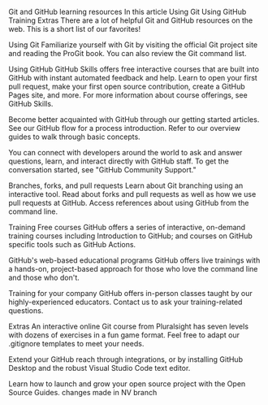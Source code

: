 Git and GitHub learning resources
In this article
Using Git
Using GitHub
Training
Extras
There are a lot of helpful Git and GitHub resources on the web. This is a short list of our favorites!

Using Git
Familiarize yourself with Git by visiting the official Git project site and reading the ProGit book. You can also review the Git command list.

Using GitHub
GitHub Skills offers free interactive courses that are built into GitHub with instant automated feedback and help. Learn to open your first pull request, make your first open source contribution, create a GitHub Pages site, and more. For more information about course offerings, see GitHub Skills.

Become better acquainted with GitHub through our getting started articles. See our GitHub flow for a process introduction. Refer to our overview guides to walk through basic concepts.

You can connect with developers around the world to ask and answer questions, learn, and interact directly with GitHub staff. To get the conversation started, see "GitHub Community Support."

Branches, forks, and pull requests
Learn about Git branching using an interactive tool. Read about forks and pull requests as well as how we use pull requests at GitHub. Access references about using GitHub from the command line.

Training
Free courses
GitHub offers a series of interactive, on-demand training courses including Introduction to GitHub; and courses on GitHub specific tools such as GitHub Actions.

GitHub's web-based educational programs
GitHub offers live trainings with a hands-on, project-based approach for those who love the command line and those who don't.

Training for your company
GitHub offers in-person classes taught by our highly-experienced educators. Contact us to ask your training-related questions.

Extras 
An interactive online Git course from Pluralsight has seven levels with dozens of exercises in a fun game format. Feel free to adapt our .gitignore templates to meet your needs.

Extend your GitHub reach through integrations, or by installing GitHub Desktop and the robust Visual Studio Code text editor.

Learn how to launch and grow your open source project with the Open Source Guides.
 changes made in NV branch
